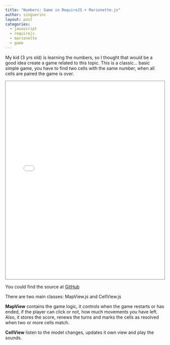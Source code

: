 ```yaml
---
title: "Numbers: Game in RequireJS + Marionette.js"
author: singuerinc
layout: post
categories:
  - javascript
  - requirejs
  - marionette
  - game
---
```


My kid (3 yrs old) is learning the numbers, so I thought that would be a good idea create a game related to this topic.
This is a classic... basic simple game, you have to find two cells with the same number, when all cells are paired the game is over.

<iframe src="/code/labs/require-marionette-game/index.html" style="border: 1px solid grey; width: 100%; height: 625px;"></iframe>

You could find the source at <a href="https://github.com/singuerinc/blog/tree/master/lanyon/code/labs/require-marionette-game" target="\_blank">GitHub</a>

<!--break-->

There are two main classes: MapView.js and CellView.js

**MapView** contains the game logic, it controls when the game restarts or has ended, if the player can click or not, how much movements you have left.<br/>
Also, it stores the score, renews the turns and marks the cells as resolved when two or more cells match.

<script src="https://gist.github.com/singuerinc/2dcd4e8e8a2cb6742e0a.js?file=MapView.js"></script>

**CellView** listen to the model changes, updates it own view and play the sounds.

<script src="https://gist.github.com/singuerinc/2dcd4e8e8a2cb6742e0a.js?file=CellView.js"></script>
